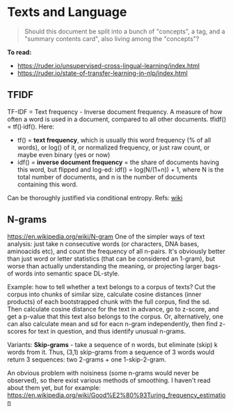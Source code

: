 # Texts and Language

> Should this document be split into a bunch of "concepts", a tag, and a "summary contents card", also living among the "concepts"?

**To read:**
* https://ruder.io/unsupervised-cross-lingual-learning/index.html
* https://ruder.io/state-of-transfer-learning-in-nlp/index.html

## TFIDF
TF-IDF = Text frequency - Inverse document frequency. A measure of how often a word is used in a document, compared to all other documents. tfidf() = tf()∙idf(). Here:

* tf() = **text frequency**, which is usually this word frequency (% of all words), or log() of it, or normalized frequency, or just raw count, or maybe even binary (yes or now)
* idf() = **inverse document frequency** = the share of documents having this word, but flipped and log-ed: idf() = log(N/(1+n)) + 1, where N is the total number of documents, and n is the number of documents containing this word. 

Can be thoroughly justified via conditional entropy. Refs: [wiki](https://en.wikipedia.org/wiki/Tf%E2%80%93idf)

## N-grams
https://en.wikipedia.org/wiki/N-gram
One of the simpler ways of text analysis: just take n consecutive words (or characters, DNA bases, aminoacids etc), and count the frequency of all n-pairs. It's obviously better than just word or letter statistics (that can be considered an 1-gram), but worse than actually understanding the meaning, or projecting larger bags-of words into semantic space DL-style.

Example: how to tell whether a text belongs to a corpus of texts? Cut the corpus into chunks of similar size, calculate cosine distances (inner products) of each bootstrapped chunk with the full corpus, find the sd. Then calculate cosine distance for the text in advance, go to z-score, and get a p-value that this text also belongs to the corpus. Or, alternatively, one can also calculate mean and sd for eacn n-gram independently, then find z-scores for text in question, and thus identify unusual n-grams.

Variants: **Skip-grams** - take a sequence of n words, but eliminate (skip) k words from it. Thus, (3,1) skip-grams from a sequence of 3 words would return 3 sequences: two 2-grams + one 1-skip-2-gram.

An obvious problem with noisiness (some n-grams would never be observed), so there exist various methods of smoothing. I haven't read about them yet, but for example:
https://en.wikipedia.org/wiki/Good%E2%80%93Turing_frequency_estimation